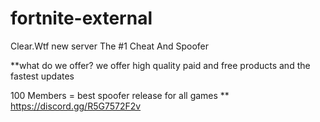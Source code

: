 # fortnite-external
Clear.Wtf new server 
The #1 Cheat And Spoofer



**what do we offer? we offer
high quality paid and free  products and the fastest  updates

100 Members = best spoofer release for all games **
https://discord.gg/R5G7572F2v

